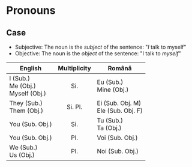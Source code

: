 # Pronouns

## Case

* Subjective: The noun is the _subject_ of the sentence: "_I_ talk to myself"
* Objective: The noun is the _object_ of the sentence: "I talk to _myself_"

|English|Multiplicity|Română|
|-|:-:|-|
|I (Sub.)<br>Me (Obj.)<br>Myself (Obj.)|Si.|Eu (Sub.)<br>Mine (Obj.)|
|They (Sub.)<br>Them (Obj.)|Si. Pl.|Ei (Sub. Obj. M)<br>Ele (Sub. Obj. F)|
|You (Sub. Obj.)|Si.|Tu (Sub.)<br>Ta (Obj.)|
|You (Sub. Obj.)|Pl.|Voi (Sub. Obj.)|
|We (Sub.)<br>Us (Obj.)|Pl.|Noi (Sub. Obj.)|
